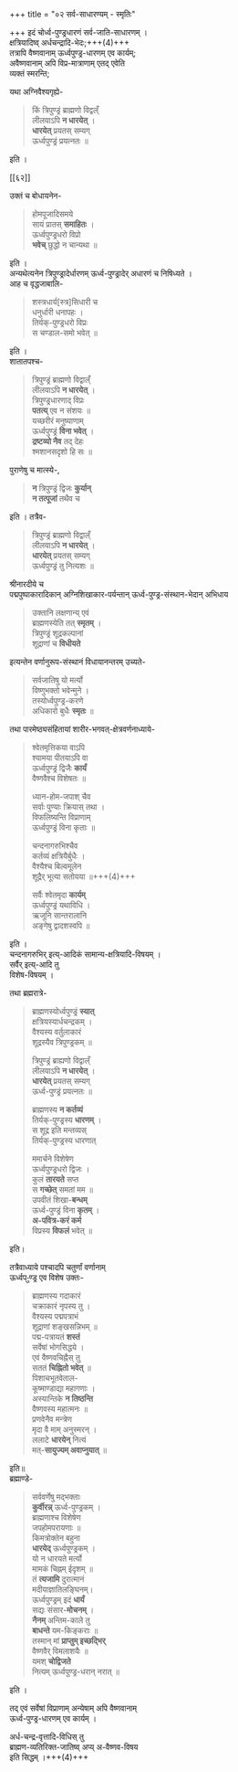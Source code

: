 +++
title = "०२ सर्व-साधारण्यम् - स्मृतिः"

+++
इदं चोर्ध्व-पुण्ड्रधारणं सर्व-जाति-साधारणम् ।  
क्षत्रियादिष्व् अर्धचन्द्रादि-भेदः;+++(4)+++  
तत्रापि वैष्णवानाम् ऊर्ध्वपुण्ड्र-धारणम् एव कार्यम्;  
अवैष्णवानाम् अपि विप्र-मात्राणाम् एतद् एवेति  
व्यक्तं स्मरन्ति;  

यथा अग्निवैश्यगृह्ये-  

> किं त्रिपुण्ड्रं ब्राह्मणो विद्वल्ँ  
लीलयाऽपि **न धारयेत्** ।  
**धारयेत्** प्रयतस् सम्यग्  
ऊर्ध्वपुण्ड्रं प्रयत्नतः ॥

इति ।  

[[६२]]

उक्तं च बोधायनेन-  

> होमपूजादिसमये  
सायं प्रातस् **समाहितः** ।  
ऊर्ध्वपुण्ड्रधरो विप्रो  
**भवेच्** छुद्धो न चान्यथा ॥

इति ।  
अन्यथेत्यनेन त्रिपुण्ड्रादेर्धारणम् ऊर्ध्व-पुण्ड्रादेर् अधारणं च निषिध्यते ।  
आह च वृद्धजाबालि-  

> शस्त्रधार्य[स्त्र]सिधारी च  
> धनुर्धारी धनापहः ।  
> तिर्यक्-पुण्ड्रधरो विप्रः  
> स चण्डाल-समो भवेत् ॥

इति ।  
शातातपश्च-  

> त्रिपुण्ड्रं ब्राह्मणो विद्वाल्ँ  
> लीलयाऽपि **न धारयेत्** ।  
> त्रिपुण्ड्रधारणाद् विप्रः  
> **पतत्य्** एव न संशयः ॥  
यच्छरीरं मनुष्याणाम्  
ऊर्ध्वपुण्ड्रं **विना भवेत्** ।  
**द्रष्टव्यो नैव** तद् देहः  
श्मशानसदृशो हि सः ॥  

पुराणेषु च मात्स्ये-, 

> **न** त्रिपुण्ड्रं द्विजः **कुर्यान्**  
> **न तत्पूजां** तथैव च

इति । तत्रैव-  

> त्रिपुण्ड्रं ब्राह्मणो विद्वाल्ँ  
> लीलयाऽपि **न धारयेत्** ।  
> **धारयेत्** प्रयतस् सम्यग्  
> ऊर्ध्वपुण्ड्रं तु नित्यशः ॥  

श्रीनारदीये च  
पद्मपुष्पाकारादिकान् अग्निशिखाकार-पर्यन्तान् ऊर्ध्व-पुण्ड्र-संस्थान-भेदान् अभिधाय  

> उक्तानि लक्षणान्य् एवं  
> ब्राह्मणस्येति तत् **स्मृतम्** ।  
> त्रिपुण्ड्रं शूद्रकल्पानां  
> शूद्राणां च **विधीयते**  

इत्यन्तेन वर्णानुरूप-संस्थानं विधायानन्तरम् उच्यते-  

> सर्वजातिषु यो मर्त्यो  
विष्णुभक्तो भवेन्मुने ।  
तस्योर्ध्वपुण्ड्र-करणे  
अधिकारो बुधैः **स्मृतः** ॥

तथा पारमेष्ठ्यसंहितायां शारीर-भगवत्-क्षेत्रवर्णनाध्याये-  

> श्वेतमृत्तिकया वाऽपि  
श्यामया पीतयाऽपि वा  
ऊर्ध्वपुण्ड्रं द्विजैः **कार्यं**  
वैष्णवैश्च विशेषतः ॥  
>
> ध्यान-होम-जपाश् चैव  
सर्वाः पुण्याः क्रियास् तथा ।  
विफलिष्यन्ति विप्राणाम्  
ऊर्ध्वपुण्ड्रं विना कृताः ॥
>
> चन्दनागरुभिश्चैव  
कर्तव्यं क्षत्रियैर्बुधैः ।  
वैश्यैश्च बिल्वमूलेन  
शूद्रैर् भूत्या सतोयया ॥+++(4)+++  
>
> सर्वैः श्वेतमृदा **कार्यम्**  
ऊर्ध्वपुण्ड्रं यथाविधि ।  
ऋजूनि सान्तरालानि  
अङ्गेषु द्वादशस्वपि ॥  

इति ।  
चन्दनागरुभिर् इत्य्-आदिकं सामान्य-क्षत्रियादि-विषयम् ।  
सर्वैर् इत्य्-आदि तु  
विशेष-विषयम् ।  

तथा ब्रह्मरात्रे-

> ब्राह्मणस्योर्ध्वपुण्ड्रं **स्यात्**  
क्षत्रियस्यार्धचन्द्रकम् ।  
वैश्यस्य वर्तुलाकारं  
शूद्रस्यैव त्रिपुण्ड्रकम् ॥  
> 
> त्रिपुण्ड्रं ब्राह्यणो विद्वाल्ँ  
लीलयाऽपि **न धारयेत्** ।  
**धारयेत्** प्रयतस् सम्यग्  
ऊर्ध्व-पुण्ड्रं प्रयत्नतः ॥  
>
> ब्राह्मणस्य **न कर्तव्यं**  
तिर्यक्-पुण्ड्रस्य **धारणम्** ।  
स शूद्र इति मन्तव्यस्  
तिर्यक्-पुण्ड्रस्य धारणात्  
>
> ममार्चने विशेषेण  
> ऊर्ध्वपुण्ड्रधरो द्विजः ।  
> कुलं **तारयते** सप्त  
> स **गच्छेत्** समतां मम ॥  
उपवीतं शिखा-**बन्धम्**  
ऊर्ध्व-पुण्ड्रं विना **कृतम्** ।  
**अ-पवित्र-करं कर्म**  
विप्रस्य **विफलं** भवेत् ॥ 

इति।  

तत्रैवाध्याये पश्चादपि चतुर्णां वर्णानाम्  
ऊर्ध्वप-ुण्ड्र एव विशेष उक्तः-  

> ब्राह्मणस्य गदाकारं  
> चक्राकारं नृपस्य तु ।  
> वैश्यस्य पद्मपत्राभं  
> शूद्राणां शङ्खसन्निभम् ॥  
पद्म-पत्रायतं **शस्तं**  
सर्वेषां भोगसिद्धये ।  
एवं वैष्णवचिह्नैस् तु  
सततं **चिह्नितो भवेत्** ॥  
पिशाचभूतवेताल-  
कूष्माण्डाद्या महागणाः ।  
अस्यान्तिके **न तिष्ठन्ति**  
वैष्णवस्य महात्मनः ॥  
प्रणवेनैव मन्त्रेण  
मृदा वै माम् अनुस्मरन् ।  
ललाटे **धारयेन्** नित्यं  
मत्-**सायुज्यम् अवाप्नुयात्** ॥

इति॥  
ब्रह्माण्डे-  

> सर्ववर्णेषु मद्भक्ताः  
**कुर्वीरन्न्** ऊर्ध्व-पुण्ड्रकम् ।  
ब्राह्मणाश्च विशेषेण  
जपहोमपरायणाः ॥  
किमत्रोक्तेन बहुना  
**धारयेद्** ऊर्ध्वपुण्ड्रकम् ।  
यो न धारयते मर्त्यो  
मामकं चिह्नम् ईदृशम् ॥  
तं **त्यजामि** दुरात्मानं  
मदीयाज्ञातिलङ्घिनम्।  
ऊर्ध्वपुण्ड्रम् इदं **धार्यं**  
सद्यः संसार-**मोचनम्** ।  
**नैनम्** अन्तिम-काले तु  
**बाधन्ते** यम-किङ्कराः ॥  
तस्मान् मां **प्राप्तुम् इच्छद्भिर्**  
वैष्णवैर् विमलाशयैः ॥  
यमश् **चोद्विजते**  
नित्यम् ऊर्ध्वपुण्ड्र-धरान् नरात् ॥  

इति ।  

तद् एवं सर्वेषां विप्राणाम् अन्येषाम् अपि वैष्णवानाम्  
ऊर्ध्व-पुण्ड्र-धारणम् एव कार्यम् ।  

अर्ध-चन्द्र-वृत्तादि-विधिस् तु  
ब्राह्मण-व्यतिरिक्त-जातिष्व् अप्य् अ-वैष्णव-विषय  
इति सिद्धम् ।+++(4)+++